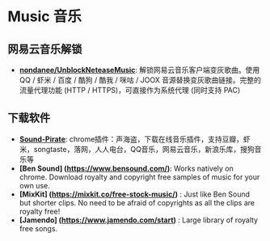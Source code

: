 # Music 音乐

## 网易云音乐解锁


- **[nondanee/UnblockNeteaseMusic](https://github.com/nondanee/UnblockNeteaseMusic)**: 解锁网易云音乐客户端变灰歌曲。使用 QQ / 虾米 / 百度 / 酷狗 / 酷我 / 咪咕 / JOOX 音源替换变灰歌曲链接。完整的流量代理功能 (HTTP / HTTPS)，可直接作为系统代理 (同时支持 PAC)

## 下载软件

- **[Sound-Pirate](https://github.com/seekerlee/Sound-Pirate)**: chrome插件：声海盗，下载在线音乐插件，支持豆瓣，虾米，songtaste，落网，人人电台，QQ音乐，网易云音乐，新浪乐库，搜狗音乐等
- **[Ben Sound] (https://www.bensound.com/)**: Works natively on chrome. Download royalty and copyright free samples of music for your own use.
- **[MixKit] (https://mixkit.co/free-stock-music/)** : Just like Ben Sound but shorter clips. No need to be afraid of copyrights as all the clips are royalty free!
- **[Jamendo] (https://www.jamendo.com/start)** : Large library of  royalty free songs.
